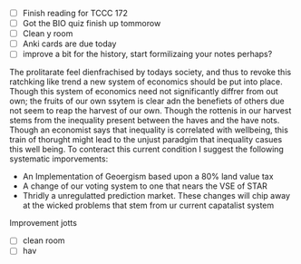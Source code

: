  - [ ] Finish reading for TCCC 172
 - [ ] Got the BIO quiz finish up tommorow
 - [ ] Clean y room
 - [ ] Anki cards are due today
 - [ ] improve a bit for the history, start formilizaing your notes perhaps?

The prolitarate feel dienfrachised by todays society, and thus to revoke this ratchking like trend a new system of economics should be put into place. Though this system of economics need not significantly diffrer from out own; the fruits of our own ssytem is clear adn the benefiets of others due not seem to reap the harvest of our own. Though the rottenis in our harvest stems from the inequality present between the haves and the have nots. Though an economist says that inequality is correlated with wellbeing, this train of thorught might lead to the unjust paradgim that inequality casues this well being. To conteract this current condition I suggest the following systematic imporvements: 
 - An Implementation of Geoergism based upon a 80% land value tax
 - A change of our voting system to one that nears the VSE of STAR
 - Thridly a unregulatted prediction market.
 These changes will chip away at the wicked problems that stem from ur current capatalist system


Improvement jotts
 - [ ] clean room
 - [ ] hav
<!--stackedit_data:
eyJoaXN0b3J5IjpbMTIyMDgzOTkxNl19
-->